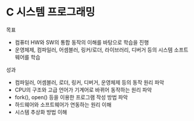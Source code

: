 # C 시스템 프로그래밍

목표
- 컴퓨터 HW와 SW의 통합 동작의 이해를 바탕으로 학습을 진행
- 운영체제, 컴파일러, 어셈블러, 링커/로더, 라이브러리, 디버거 등의 시스템 소프트웨어를 학습

성과
- 컴파일러, 어셈블러, 로더, 링커, 디버거, 운영체제 등의 동작 원리 파악
- CPU의 구조와 고급 언어가 기계어로 바뀌어 동작하는 원리 파악
- fork(), open() 등을 이용한 프로그램 작성 방법 파악
- 하드웨어와 소프트웨어가 연동하는 원리 이해
- 시스템 추상화 방법 이해
